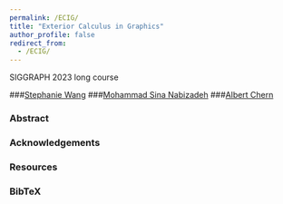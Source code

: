 ```yaml
---
permalink: /ECIG/
title: "Exterior Calculus in Graphics"
author_profile: false
redirect_from: 
  - /ECIG/
---
```


SIGGRAPH 2023 long course

###[Stephanie Wang](https://stephaniewang.page/)
###[Mohammad Sina Nabizadeh](https://sinabiz.github.io/)
###[Albert Chern](https://cseweb.ucsd.edu/~alchern/)

### Abstract

### Acknowledgements

### Resources

### BibTeX
